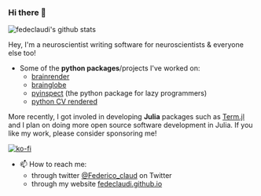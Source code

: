 ### Hi there 👋


![fedeclaudi's github stats](https://github-readme-stats.vercel.app/api?username=fedeclaudi&count_private=true)


Hey, I'm a neuroscientist writing software for neuroscientists & everyone else too!

- Some of the **python packages**/projects I've worked on:
  - [brainrender](https://github.com/brainglobe/brainrender)
  - [brainglobe](https://github.com/brainglobe/bg-atlasapi)
  - [pyinspect](https://github.com/FedeClaudi/pyinspect) (the python package for lazy programmers)
  - [python CV rendered](https://github.com/FedeClaudi/My_CV)
  
More recently, I got involed in developing **Julia** packages such as [Term.jl](https://github.com/FedeClaudi/Term.jl) and I plan on doing more open source software development in Julia. If you like my work, please consider sponsoring me!

[![ko-fi](https://ko-fi.com/img/githubbutton_sm.svg)](https://ko-fi.com/C0C5E36Z2)



- 📫 How to reach me:
  - through twitter [@Federico_claud](https://twitter.com/Federico_claudi) on Twitter
  - through my website [fedeclaudi.github.io](https://fedeclaudi.github.io/)

